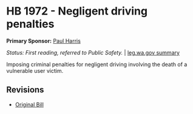 # HB 1972 - Negligent driving penalties
**Primary Sponsor:** [Paul Harris](/person/leg/paul.harris.md)

*Status: First reading, referred to Public Safety.* | [leg.wa.gov summary](https://app.leg.wa.gov/billsummary?BillNumber=1972&Year=2021)

Imposing criminal penalties for negligent driving involving the death of a vulnerable user victim.

## Revisions
* [Original Bill](1/)